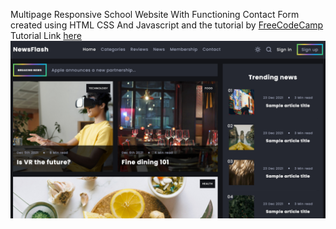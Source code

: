 Multipage Responsive School Website With Functioning Contact Form created using HTML CSS And Javascript and the tutorial by <a href="https://www.youtube.com/c/Freecodecamp" target="_blank">FreeCodeCamp</a>
<br> Tutorial Link <a href="https://youtu.be/-8LTPIJBGwQ" target="_blank">here</a>
![Project Thumbnail](./thumbnail.jpg)
